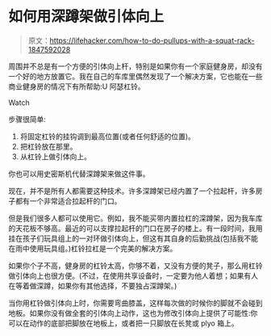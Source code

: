 # 如何用深蹲架做引体向上

> 原文：<https://lifehacker.com/how-to-do-pullups-with-a-squat-rack-1847592028>

周围并不总是有一个方便的引体向上杆，特别是如果你有一个家庭健身房，却没有一个好的地方放置它。我在自己的车库里偶然发现了一个解决方案，它也能在一些商业健身房的情况下有所帮助:U 阿瑟杠铃。

Watch

步骤很简单:

1.  将固定杠铃的挂钩调到最高位置(或者任何舒适的位置)。
2.  把杠铃放在那里。
3.  从杠铃上做引体向上。

你也可以用史密斯机代替深蹲架来做这件事。

现在，并不是所有人都需要这种技术。许多深蹲架已经内置了一个拉起杆，许多房子都有一个非常适合拉起杆的门口。

但是我们很多人都可以使用它。例如，我不能买带内置拉杠的深蹲架，因为我车库的天花板不够高。最近的可以支撑拉起杆的门口在房子的楼上。有一段时间，我用挂在孩子们玩具组上的一对环做引体向上，但这有其自身的后勤挑战(包括我不能在雨中使用玩具组。)杠铃拉杠是一个完美的解决方案。

如果你个子不高，健身房的杠铃太高，你够不着，又没有方便的凳子，那么用杠铃做引体向上也很方便。(不过，在使用共享设备时，一定要为他人着想；如果有人在等着做深蹲，如果你有其他选择，不要独占深蹲架。)

当你用杠铃做引体向上时，你需要弯曲膝盖，这样每次做的时候你的脚就不会碰到地板。如果你没有做全套的引体向上动作，这也为修改引体向上提供了可能性:你可以在动作的底部把脚放在地板上，或者把一只脚放在长凳或 plyo 箱上。